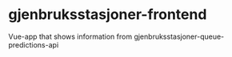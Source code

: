# gjenbruksstasjoner-frontend
Vue-app that shows information from gjenbruksstasjoner-queue-predictions-api
